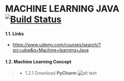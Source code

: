 # MACHINE LEARNING JAVA [![Build Status](https://travis-ci.org/nomensa/jquery.hide-show.svg)](https://travis-ci.org/nomensa/jquery.hide-show.svg?branch=master)
#### 1.1. Links
- https://www.udemy.com/courses/search/?src=ukw&q=Machine+learning+Java
#### 1.2. Machine Learning Concept
> - 1.2.1 Download **PyCharm**
![alt text](https://github.com/danisluis6/Regex-Expression-Java/blob/master/img/1.png)



